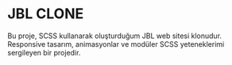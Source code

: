 # JBL CLONE

Bu proje, SCSS kullanarak oluşturduğum JBL web sitesi klonudur. Responsive tasarım, animasyonlar ve modüler SCSS yeteneklerimi sergileyen bir projedir.


